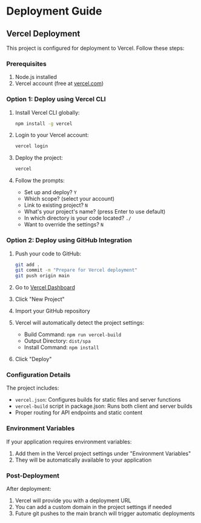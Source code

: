 # Deployment Guide

## Vercel Deployment

This project is configured for deployment to Vercel. Follow these steps:

### Prerequisites
1. Node.js installed
2. Vercel account (free at [vercel.com](https://vercel.com))

### Option 1: Deploy using Vercel CLI

1. Install Vercel CLI globally:
   ```bash
   npm install -g vercel
   ```

2. Login to your Vercel account:
   ```bash
   vercel login
   ```

3. Deploy the project:
   ```bash
   vercel
   ```

4. Follow the prompts:
   - Set up and deploy? `Y`
   - Which scope? (select your account)
   - Link to existing project? `N`
   - What's your project's name? (press Enter to use default)
   - In which directory is your code located? `./`
   - Want to override the settings? `N`

### Option 2: Deploy using GitHub Integration

1. Push your code to GitHub:
   ```bash
   git add .
   git commit -m "Prepare for Vercel deployment"
   git push origin main
   ```

2. Go to [Vercel Dashboard](https://vercel.com/dashboard)
3. Click "New Project"
4. Import your GitHub repository
5. Vercel will automatically detect the project settings:
   - Build Command: `npm run vercel-build`
   - Output Directory: `dist/spa`
   - Install Command: `npm install`
6. Click "Deploy"

### Configuration Details

The project includes:
- `vercel.json`: Configures builds for static files and server functions
- `vercel-build` script in package.json: Runs both client and server builds
- Proper routing for API endpoints and static content

### Environment Variables

If your application requires environment variables:
1. Add them in the Vercel project settings under "Environment Variables"
2. They will be automatically available to your application

### Post-Deployment

After deployment:
1. Vercel will provide you with a deployment URL
2. You can add a custom domain in the project settings if needed
3. Future git pushes to the main branch will trigger automatic deployments